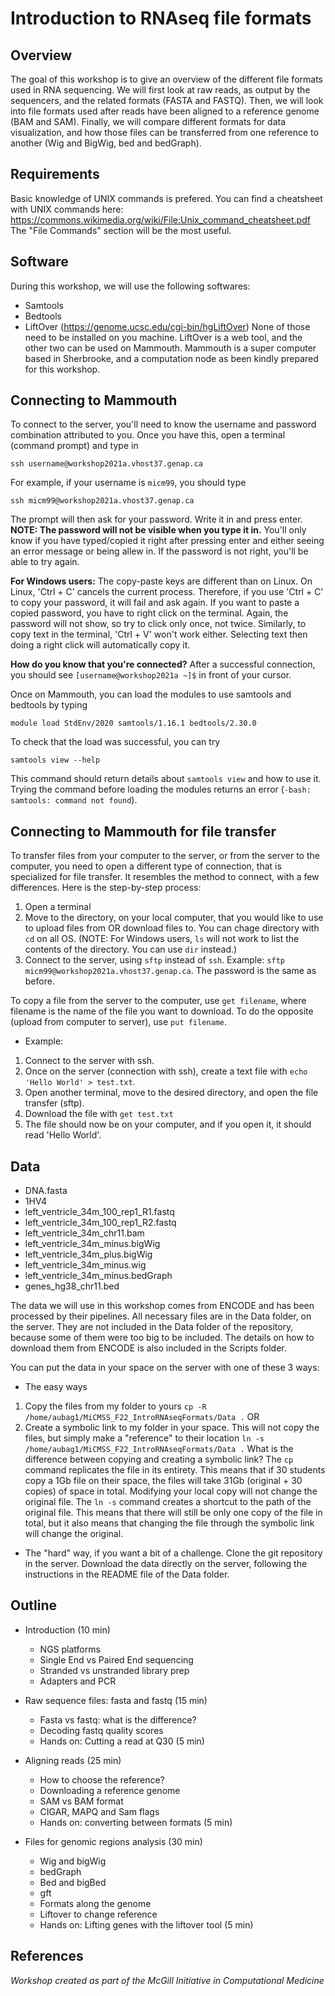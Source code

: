 # Introduction to RNAseq file formats

## Overview
The goal of this workshop is to give an overview of the different file formats used in RNA sequencing. We will first look at raw reads, as output by the sequencers, and the related formats (FASTA and FASTQ). Then, we will look into file formats used after reads have been aligned to a reference genome (BAM and SAM). Finally, we will compare different formats for data visualization, and how those files can be transferred from one reference to another (Wig and BigWig, bed and bedGraph). 
   
## Requirements
Basic knowledge of UNIX commands is prefered. You can find a cheatsheet with UNIX commands here: https://commons.wikimedia.org/wiki/File:Unix_command_cheatsheet.pdf
The "File Commands" section will be the most useful.
   
## Software
During this workshop, we will use the following softwares:
* Samtools
* Bedtools
* LiftOver (https://genome.ucsc.edu/cgi-bin/hgLiftOver)
None of those need to be installed on you machine. LiftOver is a web tool, and the other two can be used on Mammouth. Mammouth is a super computer based in Sherbrooke, and a computation node as been kindly prepared for this workshop.

## Connecting to Mammouth
To connect to the server, you'll need to know the username and password combination attributed to you.
Once you have this, open a terminal (command prompt) and type in

`ssh username@workshop2021a.vhost37.genap.ca`

For example, if your username is `micm99`, you should type

`ssh micm99@workshop2021a.vhost37.genap.ca`

The prompt will then ask for your password. Write it in and press enter. **NOTE: The password will not be visible when you type it in.** You'll only know if you have typed/copied it right after pressing enter and either seeing an error message or being allew in. If the password is not right, you'll be able to try again.

**For Windows users:** The copy-paste keys are different than on Linux. On Linux, 'Ctrl + C' cancels the current process. Therefore, if you use 'Ctrl + C' to copy your password, it will fail and ask again. If you want to paste a copied password, you have to right click on the terminal. Again, the password will not show, so try to click only once, not twice. Similarly, to copy text in the terminal, 'Ctrl + V' won't work either. Selecting text then doing a right click will automatically copy it.

**How do you know that you're connected?** After a successful connection, you should see `[username@workshop2021a ~]$` in front of your cursor.

Once on Mammouth, you can load the modules to use samtools and bedtools by typing

`module load StdEnv/2020 samtools/1.16.1 bedtools/2.30.0`

To check that the load was successful, you can try

`samtools view --help`

This command should return details about `samtools view` and how to use it. Trying the command before loading the modules returns an error (`-bash: samtools: command not found`).

## Connecting to Mammouth for file transfer
To transfer files from your computer to the server, or from the server to the computer, you need to open a different type of connection, that is specialized for file transfer. It resembles the method to connect, with a few differences. Here is the step-by-step process:

1. Open a terminal
2. Move to the directory, on your local computer, that you would like to use to upload files from OR download files to. You can chage directory with `cd` on all OS. (NOTE: For Windows users, `ls` will not work to list the contents of the directory. You can use `dir` instead.)
3. Connect to the server, using `sftp` instead of `ssh`. Example: `sftp micm99@workshop2021a.vhost37.genap.ca`. The password is the same as before.

To copy a file from the server to the computer, use `get filename`, where filename is the name of the file you want to download. To do the opposite (upload from computer to server), use `put filename`.

* Example:

1. Connect to the server with ssh.
2. Once on the server (connection with ssh), create a text file with `echo 'Hello World' > test.txt`.
3. Open another terminal, move to the desired directory, and open the file transfer (sftp).
4. Download the file with `get test.txt`
5. The file should now be on your computer, and if you open it, it should read 'Hello World'.
   
## Data
* DNA.fasta
* 1HV4
* left_ventricle_34m_100_rep1_R1.fastq
* left_ventricle_34m_100_rep1_R2.fastq
* left_ventricle_34m_chr11.bam
* left_ventricle_34m_minus.bigWig
* left_ventricle_34m_plus.bigWig
* left_ventricle_34m_minus.wig
* left_ventricle_34m_minus.bedGraph
* genes_hg38_chr11.bed

The data we will use in this workshop comes from ENCODE and has been processed by their pipelines. All necessary files are in the Data folder, on the server. They are not included in the Data folder of the repository, because some of them were too big to be included. The details on how to download them from ENCODE is also included in the Scripts folder.

You can put the data in your space on the server with one of these 3 ways:
* The easy ways
1. Copy the files from my folder to yours `cp -R /home/aubag1/MiCMSS_F22_IntroRNAseqFormats/Data .`
OR
2. Create a symbolic link to my folder in your space. This will not copy the files, but simply make a "reference" to their location `ln -s /home/aubag1/MiCMSS_F22_IntroRNAseqFormats/Data .`
What is the difference between copying and creating a symbolic link? The `cp` command replicates the file in its entirety. This means that if 30 students copy a 1Gb file on their space, the files will take 31Gb (original + 30 copies) of space in total. Modifying your local copy will not change the original file. The `ln -s` command creates a shortcut to the path of the original file. This means that there will still be only one copy of the file in total, but it also means that changing the file through the symbolic link will change the original.

* The "hard" way, if you want a bit of a challenge.
Clone the git repository in the server. Download the data directly on the server, following the instructions in the README file of the Data folder.


## Outline
* Introduction (10 min)
    - NGS platforms
    - Single End vs Paired End sequencing
    - Stranded vs unstranded library prep
    - Adapters and PCR

* Raw sequence files: fasta and fastq (15 min)
    - Fasta vs fastq: what is the difference?
    - Decoding fastq quality scores
    - Hands on: Cutting a read at Q30 (5 min) 

* Aligning reads (25 min) 
    - How to choose the reference? 
    - Downloading a reference genome
    - SAM vs BAM format
    - CIGAR, MAPQ and Sam flags
    - Hands on: converting between formats (5 min) 

* Files for genomic regions analysis (30 min) 
    - Wig and bigWig 
    - bedGraph 
    - Bed and bigBed
    - gft
    - Formats along the genome
    - Liftover to change reference 
    - Hands on: Lifting genes with the liftover tool (5 min) 

## References
   
*Workshop created as part of the McGill Initiative in Computational Medicine*
